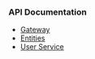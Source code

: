### API Documentation
- [Gateway](https://github.com/Kodakuten404/API_Documentation/blob/main/main.md)
- [Entities](https://github.com/Kodakuten404/API_Documentation/blob/main/entities.md)
- [User Service](https://github.com/Kodakuten404/API_Documentation/blob/main/userService.md)

